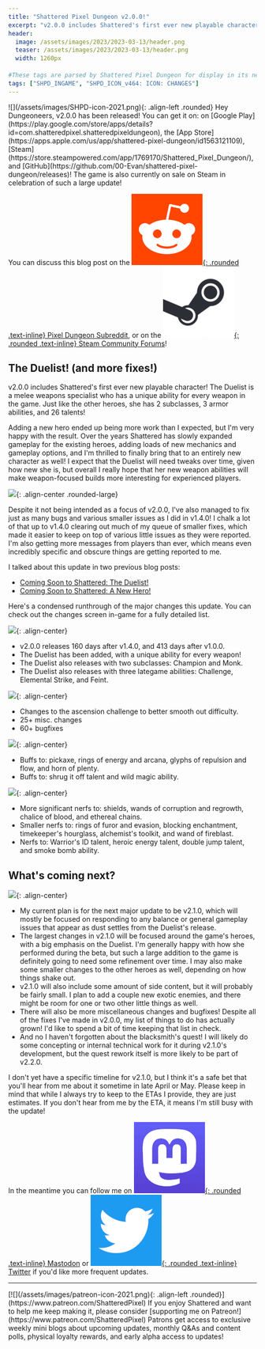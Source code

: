 ```yaml
---
title: "Shattered Pixel Dungeon v2.0.0!"
excerpt: "v2.0.0 includes Shattered's first ever new playable character! The Duelist is a melee weapons specialist who has a unique ability for every weapon in the game. Just like the other heroes, she has 2 subclasses, 3 armor abilities, and 26 talents!"
header:
  image: /assets/images/2023/2023-03-13/header.png
  teaser: /assets/images/2023/2023-03-13/header.png
  width: 1260px

#These tags are parsed by Shattered Pixel Dungeon for display in its news feed
tags: ["SHPD_INGAME", "SHPD_ICON_v464: ICON: CHANGES"]
---
```


<div markdown="1" class="img-text">
![](/assets/images/SHPD-icon-2021.png){: .align-left .rounded} Hey Dungeoneers, v2.0.0 has been released! You can get it on: on [Google Play](https://play.google.com/store/apps/details?id=com.shatteredpixel.shatteredpixeldungeon), the [App Store](https://apps.apple.com/us/app/shattered-pixel-dungeon/id1563121109), [Steam](https://store.steampowered.com/app/1769170/Shattered_Pixel_Dungeon/), and [GitHub](https://github.com/00-Evan/shattered-pixel-dungeon/releases)! The game is also currently on sale on Steam in celebration of such a large update!
</div>

You can discuss this blog post on the [![](/assets/images/reddit-icon.png){: .rounded .text-inline} Pixel Dungeon Subreddit](https://www.reddit.com/r/PixelDungeon/comments/11qf1sd/shattered_pixel_dungeon_v200/), or on the [![](/assets/images/steam-icon.png){: .rounded .text-inline} Steam Community Forums](https://steamcommunity.com/app/1769170/eventcomments/3785877496070237054)!

## The Duelist! (and more fixes!)

v2.0.0 includes Shattered's first ever new playable character! The Duelist is a melee weapons specialist who has a unique ability for every weapon in the game. Just like the other heroes, she has 2 subclasses, 3 armor abilities, and 26 talents!

Adding a new hero ended up being more work than I expected, but I'm very happy with the result. Over the years Shattered has slowly expanded gameplay for the existing heroes, adding loads of new mechanics and gameplay options, and I'm thrilled to finally bring that to an entirely new character as well! I expect that the Duelist will need tweaks over time, given how new she is, but overall I really hope that her new weapon abilities will make weapon-focused builds more interesting for experienced players.

![](/assets/images/{{page.date|date:'%Y/%Y-%m-%d'}}/duelist.jpg){: .align-center .rounded-large}

Despite it not being intended as a focus of v2.0.0, I've also managed to fix just as many bugs and various smaller issues as I did in v1.4.0! I chalk a lot of that up to v1.4.0 clearing out much of my queue of smaller fixes, which made it easier to keep on top of various little issues as they were reported. I'm also getting more messages from players than ever, which means even incredibly specific and obscure things are getting reported to me.

I talked about this update in two previous blog posts:
- [Coming Soon to Shattered: The Duelist!](/blog/coming-soon-to-shattered-the-duelist.html)
- [Coming Soon to Shattered: A New Hero!](/blog/coming-soon-to-shattered-a-new-hero.html)

Here's a condensed runthrough of the major changes this update. You can check out the changes screen in-game for a fully detailed list.

![](/assets/images/{{page.date|date:'%Y/%Y-%m-%d'}}/new.png){: .align-center}
- v2.0.0 releases 160 days after v1.4.0, and 413 days after v1.0.0.
- The Duelist has been added, with a unique ability for every weapon!
- The Duelist also releases with two subclasses: Champion and Monk.
- The Duelist also releases with three lategame abilities: Challenge, Elemental Strike, and Feint.

![](/assets/images/{{page.date|date:'%Y/%Y-%m-%d'}}/changes.png){: .align-center}
- Changes to the ascension challenge to better smooth out difficulty.
- 25+ misc. changes
- 60+ bugfixes

![](/assets/images/{{page.date|date:'%Y/%Y-%m-%d'}}/buffs.png){: .align-center}
- Buffs to: pickaxe, rings of energy and arcana, glyphs of repulsion and flow, and horn of plenty.
- Buffs to: shrug it off talent and wild magic ability.

![](/assets/images/{{page.date|date:'%Y/%Y-%m-%d'}}/nerfs.png){: .align-center}
- More significant nerfs to: shields, wands of corruption and regrowth, chalice of blood, and ethereal chains.
- Smaller nerfs to: rings of furor and evasion, blocking enchantment, timekeeper's hourglass, alchemist's toolkit, and wand of fireblast.
- Nerfs to: Warrior's ID talent, heroic energy talent, double jump talent, and smoke bomb ability.

## What's coming next?

![](/assets/images/{{page.date|date:'%Y/%Y-%m-%d'}}/upcoming.png){: .align-center}

- My current plan is for the next major update to be v2.1.0, which will mostly be focused on responding to any balance or general gameplay issues that appear as dust settles from the Duelist's release.
- The largest changes in v2.1.0 will be focused around the game's heroes, with a big emphasis on the Duelist. I'm generally happy with how she performed during the beta, but such a large addition to the game is definitely going to need some refinement over time. I may also make some smaller changes to the other heroes as well, depending on how things shake out. 
- v2.1.0 will also include some amount of side content, but it will probably be fairly small. I plan to add a couple new exotic enemies, and there might be room for one or two other little things as well.
- There will also be more miscellaneous changes and bugfixes! Despite all of the fixes I've made in v2.0.0, my list of things to do has actually grown! I'd like to spend a bit of time keeping that list in check.
- And no I haven't forgotten about the blacksmith's quest! I will likely do some concepting or internal technical work for it during v2.1.0's development, but the quest rework itself is more likely to be part of v2.2.0.

I don't yet have a specific timeline for v2.1.0, but I think it's a safe bet that you'll hear from me about it sometime in late April or May. Please keep in mind that while I always try to keep to the ETAs I provide, they are just estimates. If you don't hear from me by the ETA, it means I'm still busy with the update!

In the meantime you can follow me on [![](/assets/images/mastodon-icon.png){: .rounded .text-inline} Mastodon](https://mastodon.gamedev.place/@ShatteredPixel) or [![](/assets/images/twitter-icon.png){: .rounded .text-inline} Twitter](https://www.twitter.com/ShatteredPixel) if you'd like more frequent updates.

---

<div markdown="1" style="display: inline-block;">
[![](/assets/images/patreon-icon-2021.png){: .align-left .rounded}](https://www.patreon.com/ShatteredPixel) If you enjoy Shattered and want to help me keep making it, please consider [supporting me on Patreon!](https://www.patreon.com/ShatteredPixel) Patrons get access to exclusive weekly mini blogs about upcoming updates, monthly Q&As and content polls, physical loyalty rewards, and early alpha access to updates!
</div>
